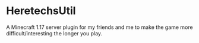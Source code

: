 # HeretechsUtil
A Minecraft 1.17 server plugin for my friends and me to make the game more difficult/interesting the longer you play.
